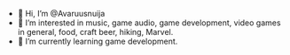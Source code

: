 - 👋 Hi, I’m @Avaruusnuija
- 👀 I’m interested in music, game audio, game development, video games in general, food, craft beer, hiking, Marvel.
- 🌱 I’m currently learning game development.

<!---
Avaruusnuija/Avaruusnuija is a ✨ special ✨ repository because its `README.md` (this file) appears on your GitHub profile.
You can click the Preview link to take a look at your changes.
--->
